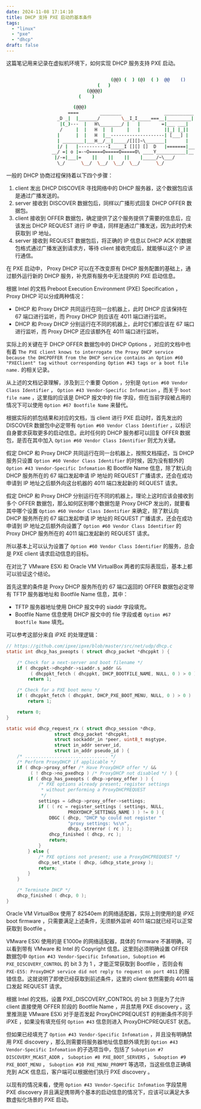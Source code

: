 ```yaml
---
date: 2024-11-08 17:14:10
title: DHCP 支持 PXE 启动的基本条件
tags:
  - "linux"
  - "pxe"
  - "dhcp"
draft: false
---
```


这篇笔记用来记录在虚拟机环境下，如何实现 DHCP 服务支持 PXE 启动。

<!--more-->

```bash

                                       (@@) (  ) (@)  ( )  @@    ()    @     O     @     O      @
                                  (   )
                              (@@@@)
                           (    )

                         (@@@)
                       ====        ________                ___________
                   _D _|  |_______/        \__I_I_____===__|_________|
                    |(_)---  |   H\________/ |   |        =|___ ___|      _________________
                    /     |  |   H  |  |     |   |         ||_| |_||     _|                \_____A
                   |      |  |   H  |__--------------------| [___] |   =|                        |
                   | ________|___H__/__|_____/[][]~\_______|       |   -|                        |
                   |/ |   |-----------I_____I [][] []  D   |=======|____|________________________|_
                 __/ =| o |=-~O=====O=====O=====O\ ____Y___________|__|__________________________|_
                  |/-=|___|=    ||    ||    ||    |_____/~\___/          |_D__D__D_|  |_D__D__D_|
                   \_/      \__/  \__/  \__/  \__/      \_/               \_/   \_/    \_/   \_/

```

一般的 DHCP 协商过程保持着以下四个步骤：

1. client 发出 DHCP DISCOVER 寻找网络中的 DHCP 服务器，这个数据包应该是通过广播发送的。
2. server 接收到 DISCOVER 数据包后，同样以广播形式回复 DHCP OFFER 数据包。
3. client 接收到 OFFER 数据包，确定提供了这个服务提供了需要的信息后，应该发出 DHCP REQUEST 进行 IP 申请，同样是通过广播发送，因为此时仍未获取到 IP 地址。
4. server 接收到 REQUEST 数据包后，将正确的 IP 信息以 DHCP ACK 的数据包格式通过广播发送到请求方，等待 client 接收完成后，就能够以这个 IP 进行通信。

在 PXE 启动中， Proxy DHCP 可以在不改变原有 DHCP 服务配置的基础上，通过额外运行新的 DHCP 服务，补充原有服务中无法提供的 PXE 启动信息。

根据 Intel 的文档 Preboot Execution Environment (PXE) Specification ， Proxy DHCP 可以分成两种情况：

- DHCP 和 Proxy DHCP 共同运行在同一台机器上，此时 DHCP 应该保持在 67 端口进行监听，而 Proxy DHCP 则应该在 4011 端口进行监听。
- DHCP 和 Proxy DHCP 分别运行在不同的机器上，此时它们都应该在 67 端口进行监听，而 Proxy DHCP 还应该额外在 4011 端口进行监听。

实际上的关键在于 DHCP OFFER 数据包中的 DHCP Options ，对应的文档中也有着 `The PXE client knows to interrogate the Proxy DHCP service because the DHCPOFFER from the DHCP service contains an Option #60 "PXEClient" tag without corresponding Option #43 tags or a boot file name.` 的相关记录。

从上述的文档记录理解，涉及到三个重要 Option ，分别是 `Option #60 Vendor Class Identifier` ， `Option #43 Vendor-Specific Infomation` ，而关于 `boot file name` ，这里指的应该是 DHCP 报文中的 file 字段，但在当前字段被占用的情况下可以使用 `Option #67 Bootfile Name` 来替代。

根据实际的抓包结果和对应的文档，当 client 进行 PXE 启动时，首先发出的 DISCOVER 数据包中必定带有 `Option #60 Vendor Class Identifier` ，以标识自身要求获取更多的启动信息。此时任何的 DHCP 服务都可以回复 OFFER 数据包，是否在其中加入 `Option #60 Vendor Class Identifier` 则尤为关键。

假定 DHCP 和 Proxy DHCP 共同运行在同一台机器上，按照文档描述，当 DHCP 服务只设置 `Option #60 Vendor Class Identifier` 的时候，因为没有额外的 `Option #43 Vendor-Specific Infomation` 和 Bootfile Name 信息，除了默认向 DHCP 服务所在的 67 端口发起申请 IP 地址的 REQUEST 广播请求，还会在成功申请到 IP 地址之后额外向这台机器的 4011 端口发起新的 REQUEST 请求。

假定 DHCP 和 Proxy DHCP 分别运行在不同的机器上，理论上这时应该会接收到多个 OFFER 数据包，那么如何区别哪个数据包是 Proxy DHCP 发出的，就要看其中哪个设置 `Option #60 Vendor Class Identifier` 来确定，除了默认向 DHCP 服务所在的 67 端口发起申请 IP 地址的 REQUEST 广播请求，还会在成功申请到 IP 地址之后额外向设置了 `Option #60 Vendor Class Identifier` 的 Proxy DHCP 服务所在的 4011 端口发起新的 REQUEST 请求。

所以基本上可以认为设置了 `Option #60 Vendor Class Identifier` 的服务，总会是 PXE client 请求启动信息的目标。

在对比了 VMware ESXi 和 Oracle VM VirtualBox 两者的实际表现后，基本上都可以验证这个结论。

首先这里的条件是 Proxy DHCP 服务所在的 67 端口返回的 OFFER 数据包必定带有 TFTP 服务器地址和 Bootfile Name 信息，其中：

- TFTP 服务器地址使用 DHCP 报文中的 siaddr 字段填充。
- Bootfile Name 信息使用 DHCP 报文中的 file 字段或者 `Option #67 Bootfile Name` 填充。

可以参考这部分来自 iPXE 的处理逻辑：

```C
// https://github.com/ipxe/ipxe/blob/master/src/net/udp/dhcp.c
static int dhcp_has_pxeopts ( struct dhcp_packet *dhcppkt ) {

	/* Check for a next-server and boot filename */
	if ( dhcppkt->dhcphdr->siaddr.s_addr &&
	     ( dhcppkt_fetch ( dhcppkt, DHCP_BOOTFILE_NAME, NULL, 0 ) > 0 ) )
		return 1;

	/* Check for a PXE boot menu */
	if ( dhcppkt_fetch ( dhcppkt, DHCP_PXE_BOOT_MENU, NULL, 0 ) > 0 )
		return 1;

	return 0;
}

static void dhcp_request_rx ( struct dhcp_session *dhcp,
			      struct dhcp_packet *dhcppkt,
			      struct sockaddr_in *peer, uint8_t msgtype,
			      struct in_addr server_id,
			      struct in_addr pseudo_id ) {
  	/* ............................... */
	/* Perform ProxyDHCP if applicable */
	if ( dhcp->proxy_offer /* Have ProxyDHCP offer */ &&
	     ( ! dhcp->no_pxedhcp ) /* ProxyDHCP not disabled */ ) {
		if ( dhcp_has_pxeopts ( dhcp->proxy_offer ) ) {
			/* PXE options already present; register settings
			 * without performing a ProxyDHCPREQUEST
			 */
			settings = &dhcp->proxy_offer->settings;
			if ( ( rc = register_settings ( settings, NULL,
					   PROXYDHCP_SETTINGS_NAME ) ) != 0 ) {
				DBGC ( dhcp, "DHCP %p could not register "
				       "proxy settings: %s\n",
				       dhcp, strerror ( rc ) );
				dhcp_finished ( dhcp, rc );
				return;
			}
		} else {
			/* PXE options not present; use a ProxyDHCPREQUEST */
			dhcp_set_state ( dhcp, &dhcp_state_proxy );
			return;
		}
	}

	/* Terminate DHCP */
	dhcp_finished ( dhcp, 0 );
}
```

Oracle VM VirtualBox 使用了 82540em 的网络适配器，实际上则使用的是 iPXE boot firmware ，只需要满足上述条件，无须额外监听 4011 端口就已经可以正常获取到 Bootfile 。

VMware ESXi 使用的是 E1000e 的网络适配器，具体的 firmware 不甚明确，可以看到带有 VMware 和 Intel 的 Copyright 信息。这里则必须明确设置 OFFER 数据包中 `Option #43 Vendor-Specific Infomation, Suboption #6 PXE_DISCOVERY_CONTROL` 的 bit 3 为 1 ，才能正常获取到 Bootfile ，否则会有 `PXE-E55: ProxyDHCP service did not reply to request on port 4011` 的报错信息。这就说明了即使已经获取到前述条件，这里的 client 依然需要向 4011 端口发起 REQUEST 请求。

根据 Intel 的文档，设置 PXE_DISCOVERY_CONTROL 的 bit 3 则是为了允许 client 直接使用 OFFER 阶段的 Bootfile Name ，并且禁用 PXE discovery 。这里推测是 VMware ESXi 对于是否发起 ProxyDHCPREQUEST 的判断条件不同于 iPXE ，如果没有填充任何 `Option #43` 信息则进入 ProxyDHCPREQUEST 状态。

但如果已经填充了 `Option #43 Vendor-Specific Infomation` ，并且没有明确禁用 PXE discovery ，那么则需要将服务器地址信息额外填充到 `Option #43 Vendor-Specific Infomation` 的子选项当中，包括了 `Suboption #7 DISCOVERY_MCAST_ADDR` ， `Suboption #8 PXE_BOOT_SERVERS` ， `Suboption #9 PXE_BOOT_MENU` ， `Suboption #10 PXE_MENU_PROMPT` 等选项，当这些信息正确填充到 ACK 信息后，客户端可以根据他们执行 PXE discovery 。

以现有的情况来看，使用 `Option #43 Vendor-Specific Infomation` 字段禁用 PXE discovery 并且满足携带两个基本的启动信息的情况下，应该可以满足大多数虚拟化场景的 PXE 启动。
